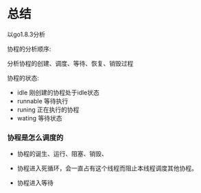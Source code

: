 # 总结



以go1.8.3分析

协程的分析顺序:

分析协程的创建、调度、等待、恢复、销毁过程

协程的状态:

* idle 刚创建的协程处于idle状态
* runnable 等待执行
* runing 正在执行的协程
* wating 等待状态

### 协程是怎么调度的

* 协程的诞生、运行、阻塞、销毁、

* 协程进入死循环，会一直占有这个线程而阻止本线程调度其他协程。
* 协程进入等待

